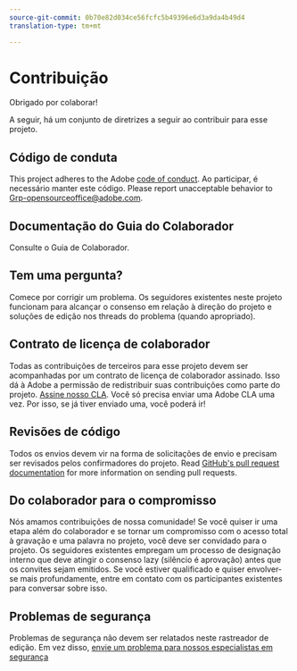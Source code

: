 ```yaml
---
source-git-commit: 0b70e82d034ce56fcfc5b49396e6d3a9da4b49d4
translation-type: tm+mt

---
```

# Contribuição

Obrigado por colaborar!

A seguir, há um conjunto de diretrizes a seguir ao contribuir para esse projeto.

## Código de conduta

This project adheres to the Adobe [code of conduct](code-of-conduct.md). Ao participar, é necessário manter este código. Please report unacceptable behavior to
[Grp-opensourceoffice@adobe.com](mailto:Grp-opensourceoffice@adobe.com).

## Documentação do Guia do Colaborador

Consulte o Guia [](https://docs.adobe.com/content/help/en/contributor/contributor-guide/introduction.html)de Colaborador.

## Tem uma pergunta?

Comece por corrigir um problema. Os seguidores existentes neste projeto funcionam para alcançar
o consenso em relação à direção do projeto e soluções de edição nos threads
do problema (quando apropriado).

## Contrato de licença de colaborador

Todas as contribuições de terceiros para esse projeto devem ser acompanhadas por um contrato de licença de colaborador
assinado. Isso dá à Adobe a permissão de redistribuir suas contribuições como parte do projeto. [Assine nosso CLA](http://opensource.adobe.com/cla.html). Você
só precisa enviar uma Adobe CLA uma vez. Por isso, se já tiver enviado uma,
você poderá ir!

## Revisões de código

Todos os envios devem vir na forma de solicitações de envio e precisam ser revisados pelos confirmadores do projeto. Read [GitHub's pull request documentation](https://help.github.com/articles/about-pull-requests/)
for more information on sending pull requests.

<!--
Lastly, please follow the [pull request template](PULL_REQUEST_TEMPLATE.md) when
submitting a pull request!
-->

## Do colaborador para o compromisso

Nós amamos contribuições de nossa comunidade! Se você quiser ir uma etapa além do colaborador
e se tornar um compromisso com o acesso total à gravação e uma palavra no projeto, você deve
ser convidado para o projeto. Os seguidores existentes empregam um processo de designação
interno que deve atingir o consenso lazy (silêncio é aprovação) antes que os convites
sejam emitidos. Se você estiver qualificado e quiser envolver-se mais profundamente,
entre em contato com os participantes existentes para conversar sobre isso.

## Problemas de segurança

Problemas de segurança não devem ser relatados neste rastreador de edição. Em vez disso, [envie um problema para nossos especialistas em segurança](https://helpx.adobe.com/security/alertus.html)
